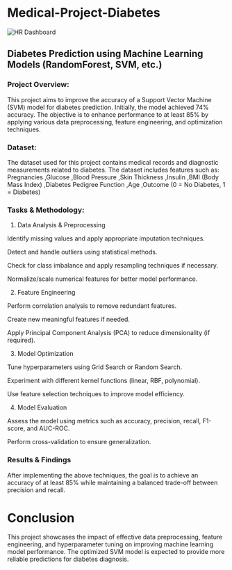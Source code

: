# Medical-Project-Diabetes

![HR Dashboard](https://example.com/path/to/HR_dashboard.jpg)


## Diabetes Prediction using Machine Learning Models (RandomForest, SVM, etc.)

### Project Overview:

This project aims to improve the accuracy of a Support Vector Machine (SVM) model for diabetes prediction. Initially, the model achieved 74% accuracy. The objective is to enhance performance to at least 85% by applying various data preprocessing, feature engineering, and optimization techniques.

### Dataset:

The dataset used for this project contains medical records and diagnostic measurements related to diabetes. The dataset includes features such as: 
Pregnancies 
,Glucose 
,Blood Pressure 
,Skin Thickness 
,Insulin 
,BMI (Body Mass Index) 
,Diabetes Pedigree Function 
,Age 
,Outcome (0 = No Diabetes, 1 = Diabetes)

### Tasks & Methodology:

1. Data Analysis & Preprocessing

Identify missing values and apply appropriate imputation techniques.

Detect and handle outliers using statistical methods.

Check for class imbalance and apply resampling techniques if necessary.

Normalize/scale numerical features for better model performance.

2. Feature Engineering
   
Perform correlation analysis to remove redundant features.

Create new meaningful features if needed.

Apply Principal Component Analysis (PCA) to reduce dimensionality (if required).


3. Model Optimization
   
Tune hyperparameters using Grid Search or Random Search.

Experiment with different kernel functions (linear, RBF, polynomial).

Use feature selection techniques to improve model efficiency.

4. Model Evaluation
   
Assess the model using metrics such as accuracy, precision, recall, F1-score, and AUC-ROC.

Perform cross-validation to ensure generalization.

### Results & Findings

After implementing the above techniques, the goal is to achieve an accuracy of at least 85% while maintaining a balanced trade-off between precision and recall.


# Conclusion

This project showcases the impact of effective data preprocessing, feature engineering, and hyperparameter tuning on improving machine learning model performance. The optimized SVM model is expected to provide more reliable predictions for diabetes diagnosis.

